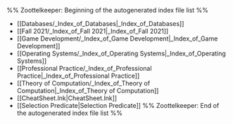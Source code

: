 %% Zoottelkeeper: Beginning of the autogenerated index file list  %%
- [[Databases/_Index_of_Databases|_Index_of_Databases]]
- [[Fall 2021/_Index_of_Fall 2021|_Index_of_Fall 2021]]
- [[Game Development/_Index_of_Game Development|_Index_of_Game Development]]
- [[Operating Systems/_Index_of_Operating Systems|_Index_of_Operating Systems]]
- [[Professional Practice/_Index_of_Professional Practice|_Index_of_Professional Practice]]
- [[Theory of Computation/_Index_of_Theory of Computation|_Index_of_Theory of Computation]]
- [[CheatSheet.lnk|CheatSheet.lnk]]
- [[Selection Predicate|Selection Predicate]]
%% Zoottelkeeper: End of the autogenerated index file list  %%
